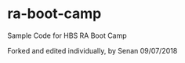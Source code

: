 # ra-boot-camp
Sample Code for HBS RA Boot Camp

Forked and edited individually, by Senan 09/07/2018